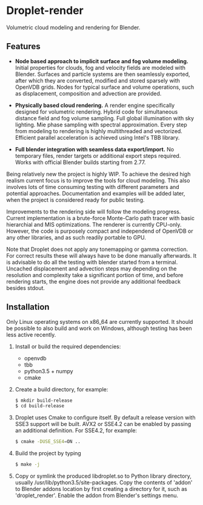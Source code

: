 # Droplet-render
Volumetric cloud modeling and rendering for Blender.

## Features
- <b>Node based approach to implicit surface and fog volume modeling.</b> Initial properties for clouds, fog and velocity fields are modeled with Blender. Surfaces and particle systems are then seamlessly exported, after which they are converted, modified and stored sparsely with OpenVDB grids. Nodes for typical surface and volume operations, such as displacement, composition and advection are provided.

- <b>Physically based cloud rendering.</b> A render engine specifically designed for volumetric rendering. Hybrid code for simultaneous distance field and fog volume sampling. Full global illumination with sky lighting. Mie phase sampling with spectral approximation. Every step from modeling to rendering is highly multithreaded and vectorized. Efficient parallel acceleration is achieved using Intel's TBB library.

- <b>Full blender integration with seamless data export/import.</b>
No temporary files, render targets or additional export steps required. Works with official Blender builds starting from 2.77.

Being relatively new the project is highly WIP. To achieve the desired high realism current focus is to improve the tools for cloud modeling. This also involves lots of time consuming testing with different parameters and potential approaches. Documentation and examples will be added later, when the project is considered ready for public testing.

Improvements to the rendering side will follow the modeling progress. Current implementation is a brute-force Monte-Carlo path tracer with basic hierarchial and MIS optimizations. The renderer is currently CPU-only. However, the code is purposely compact and independend of OpenVDB or any other libraries, and as such readily portable to GPU.

Note that Droplet does not apply any tonemapping or gamma correction. For correct results these will always have to be done manually afterwards. It is advisable to do all the testing with blender started from a terminal. Uncached displacement and advection steps may depending on the resolution and complexity take a significant portion of time, and before rendering starts, the engine does not provide any additional feedback besides stdout.

## Installation
Only Linux operating systems on x86_64 are currently supported. It should be possible to also build and work on Windows, although testing has been less active recently.

1. Install or build the required dependencies:

    - openvdb
    - tbb
    - python3.5 + numpy
    - cmake

2. Create a build directory, for example:

    ```sh
    $ mkdir build-release
    $ cd build-release
    ```

3. Droplet uses Cmake to configure itself. By default a release version with SSE3 support will be built. AVX2 or SSE4.2 can be enabled by passing an additional definition. For SSE4.2, for example:

    ```sh
    $ cmake -DUSE_SSE4=ON ..
    ```

4. Build the project by typing

    ```sh
    $ make -j
    ```

5. Copy or symlink the produced libdroplet.so to Python library directory, usually /usr/lib/python3.5/site-packages. Copy the contents of 'addon' to Blender addons location by first creating a directory for it, such as 'droplet_render'. Enable the addon from Blender's settings menu.
